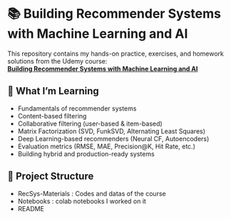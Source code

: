 # 📚 Building Recommender Systems with Machine Learning and AI

This repository contains my hands-on practice, exercises, and homework solutions from the Udemy course:  
[**Building Recommender Systems with Machine Learning and AI**](https://www.udemy.com/course/building-recommender-systems-with-machine-learning-and-ai/)

## 🧠 What I’m Learning

- Fundamentals of recommender systems
- Content-based filtering
- Collaborative filtering (user-based & item-based)
- Matrix Factorization (SVD, FunkSVD, Alternating Least Squares)
- Deep Learning-based recommenders (Neural CF, Autoencoders)
- Evaluation metrics (RMSE, MAE, Precision@K, Hit Rate, etc.)
- Building hybrid and production-ready systems

## 📁 Project Structure

- RecSys-Materials : Codes and datas of the course
- Notebooks : colab notebooks I worked on it
- README

